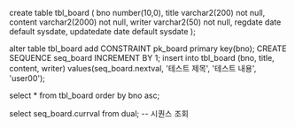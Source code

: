 create table tbl_board (
    bno number(10,0),
    title varchar2(200) not null,
    content varchar2(2000) not null,
    writer varchar2(50) not null,
    regdate date default sysdate,
    updatedate date default sysdate
    );
    
alter table tbl_board add CONSTRAINT pk_board primary key(bno);
CREATE SEQUENCE seq_board INCREMENT BY 1;
insert into tbl_board (bno, title, content, writer)
values(seq_board.nextval, '테스트 제목', '테스트 내용', 'user00');

select * from tbl_board order by bno asc;

select seq_board.currval from dual; -- 시퀀스 조회